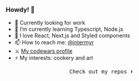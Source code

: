 ### Howdy! 👋

- 💼 Currently looking for work
- 🌱 I’m currently learning Typescript, Node.js
- 💞 I love React, Next.js and Styled components
- 📫 How to reach me: [@intermyr](https://t.me/intermyr)
- ⚔️ [My codewars profile](https://www.codewars.com/users/intermyr)
- ⚡️ My interests: cookery and art


<p align="center"><samp>
Check out my repos ⬇️  
  </samp>
</p>
